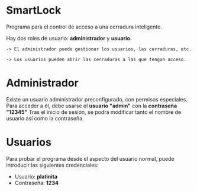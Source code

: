 # SmartLock
Programa para el control de acceso a una cerradura inteligente.

Hay dos roles de usuario: **administrador** y **usuario**.

    -> El administrador puede gestionar los usuarios, las cerraduras, etc. 
    
    -> Los usuarios pueden abrir las cerraduras a las que tengan acceso.

# Administrador
Existe un usuario administrador preconfigurado, con permisos especiales.
Para acceder a él, debe usarse el **usuario "admin"** con la **contraseña "12345"**
Tras el inicio de sesión, se podrá modificar tanto el nombre de usuario
así como la contraseña.

# Usuarios
Para probar el programa desde el aspecto del usuario normal, puede introducir las siguientes credenciales:
- Usuario: **platinita**
- Contraseña: **1234**